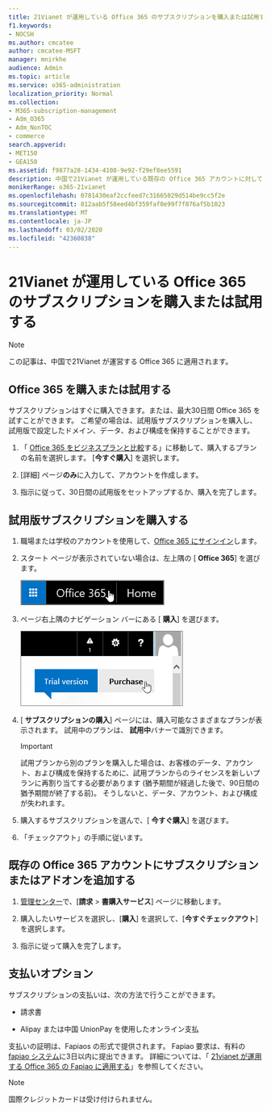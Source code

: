```yaml
---
title: 21Vianet が運用している Office 365 のサブスクリプションを購入または試用する
f1.keywords:
- NOCSH
ms.author: cmcatee
author: cmcatee-MSFT
manager: mnirkhe
audience: Admin
ms.topic: article
ms.service: o365-administration
localization_priority: Normal
ms.collection:
- M365-subscription-management
- Adm_O365
- Adm_NonTOC
- commerce
search.appverid:
- MET150
- GEA150
ms.assetid: f9877a28-1434-4108-9e92-f29ef8ee5591
description: 中国で21Vianet が運用している既存の Office 365 アカウントに対して Office 365 サブスクリプションを試用または購入したり、サブスクリプションを追加したり、アドオンを入手したりする方法について説明します。
monikerRange: o365-21vianet
ms.openlocfilehash: 0781430eaf2ccfeed7c31665029d514be9cc5f2e
ms.sourcegitcommit: 812aab5f58eed4bf359faf0e99f7f876af5b1023
ms.translationtype: MT
ms.contentlocale: ja-JP
ms.lasthandoff: 03/02/2020
ms.locfileid: "42360838"
---
```

# <a name="buy-or-try-subscriptions-for-office-365-operated-by-21vianet"></a>21Vianet が運用している Office 365 のサブスクリプションを購入または試用する

> [!NOTE]
>  この記事は、中国で21Vianet が運営する Office 365 に適用されます。

## <a name="buy-or-try-office-365"></a>Office 365 を購入または試用する

サブスクリプションはすぐに購入できます。または、最大30日間 Office 365 を試すことができます。 ご希望の場合は、試用版サブスクリプションを購入し、試用版で設定したドメイン、データ、および構成を保持することができます。

1. 「 [Office 365 をビジネスプランと比較](https://go.microsoft.com/fwlink/p/?linkid=393691&amp;clcid=0x409)する」に移動して、購入するプランの名前を選択します。 [**今すぐ購入**] を選択します。

2. [詳細] ページ**のみ**に入力して、アカウントを作成します。

3. 指示に従って、30日間の試用版をセットアップするか、購入を完了します。

## <a name="buy-your-trial-subscription"></a>試用版サブスクリプションを購入する

1. 職場または学校のアカウントを使用して、[Office 365 にサインイン](https://go.microsoft.com/fwlink/p/?linkid=513813)します。

2. スタート ページが表示されていない場合は、左上隅の [ **Office 365**] を選びます。

    ![Office 365 のスタート ページに移動するボタン](../../media/2fc597ab-ae33-4e5a-aec1-e60e48beac62.png)

3. ページ右上隅のナビゲーション バーにある [ **購入**] を選びます。

    ![Office 365 試用版を購入するボタン](../../media/73fba4ad-6879-460b-8ef1-f2efb2ee4104.png)

4. [ **サブスクリプションの購入**] ページには、購入可能なさまざまなプランが表示されます。 試用中のプランは、 **試用中**バナーで識別できます。

    > [!IMPORTANT]
    > 試用プランから別のプランを購入した場合は、お客様のデータ、アカウント、および構成を保持するために、試用プランからのライセンスを新しいプランに再割り当てする必要があります (猶予期間が経過した後で、90日間の猶予期間が終了する前)。 そうしないと、データ、アカウント、および構成が失われます。

5. 購入するサブスクリプションを選んで、[ **今すぐ購入**] を選びます。

6. 「チェックアウト」の手順に従います。

## <a name="add-subscriptions-or-add-ons-to-an-existing-office-365-account"></a>既存の Office 365 アカウントにサブスクリプションまたはアドオンを追加する

1. [管理センター](https://go.microsoft.com/fwlink/p/?linkid=850627)で、[**請求** \> **書購入サービス**] ページに移動します。

2. 購入したいサービスを選択し、[**購入**] を選択して、[**今すぐチェックアウト**] を選択します。

3. 指示に従って購入を完了します。

## <a name="payment-options"></a>支払いオプション

サブスクリプションの支払いは、次の方法で行うことができます。

- 請求書

- Alipay または中国 UnionPay を使用したオンライン支払

支払いの証明は、Fapiaos の形式で提供されます。 Fapiao 要求は、有料の[fapiao システム](https://go.microsoft.com/fwlink/p/?LinkId=395314)に3日以内に提出できます。 詳細については、「 [21vianet が運用する Office 365 の Fapiao に適用する](apply-for-a-fapiao.md)」を参照してください。

> [!NOTE]
>  国際クレジットカードは受け付けられません。
